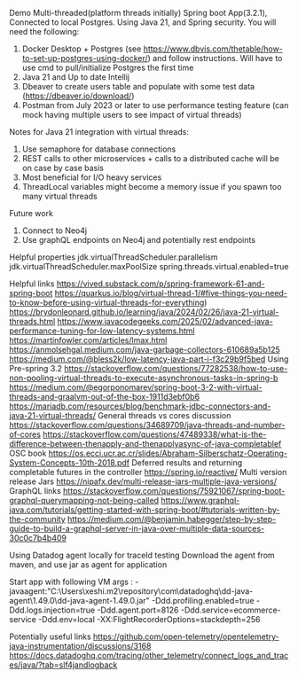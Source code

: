 Demo Multi-threaded(platform threads initially) Spring boot App(3.2.1), 
Connected to local Postgres. Using Java 21, and Spring security. 
You will need the following: 
1. Docker Desktop + Postgres (see https://www.dbvis.com/thetable/how-to-set-up-postgres-using-docker/) and follow instructions. Will have to use cmd to pull/initialize Postgres the first time 
2. Java 21 and Up to date Intellij 
3. Dbeaver to create users table and populate with some test data (https://dbeaver.io/download/)
4. Postman from July 2023 or later to use performance testing feature (can mock having multiple users to see impact of virtual threads)

Notes for Java 21 integration with virtual threads:
1. Use semaphore for database connections
2. REST calls to other microservices + calls to a distributed cache will be on case by case basis
3. Most beneficial for I/O heavy services 
4. ThreadLocal variables might become a memory issue if you spawn too many virtual threads 

Future work 
1. Connect to Neo4j
2. Use graphQL endpoints on Neo4j and potentially rest endpoints 


Helpful properties
jdk.virtualThreadScheduler.parallelism
jdk.virtualThreadScheduler.maxPoolSize
spring.threads.virtual.enabled=true


Helpful links
https://vived.substack.com/p/spring-framework-61-and-spring-boot
https://quarkus.io/blog/virtual-thread-1/#five-things-you-need-to-know-before-using-virtual-threads-for-everything)
https://brydonleonard.github.io/learning/java/2024/02/26/java-21-virtual-threads.html
https://www.javacodegeeks.com/2025/02/advanced-java-performance-tuning-for-low-latency-systems.html
https://martinfowler.com/articles/lmax.html
https://anmolsehgal.medium.com/java-garbage-collectors-610689a5b125
https://medium.com/@bless2k/low-latency-java-part-i-f3c29b9f5bed
Using Pre-spring 3.2 
https://stackoverflow.com/questions/77282538/how-to-use-non-pooling-virtual-threads-to-execute-asynchronous-tasks-in-spring-b
https://medium.com/@egorponomarev/spring-boot-3-2-with-virtual-threads-and-graalvm-out-of-the-box-1911d3ebf0b6
https://mariadb.com/resources/blog/benchmark-jdbc-connectors-and-java-21-virtual-threads/
General threads vs cores discussion
https://stackoverflow.com/questions/34689709/java-threads-and-number-of-cores
https://stackoverflow.com/questions/47489338/what-is-the-difference-between-thenapply-and-thenapplyasync-of-java-completablef
OSC book
https://os.ecci.ucr.ac.cr/slides/Abraham-Silberschatz-Operating-System-Concepts-10th-2018.pdf
Deferred results and returning completable futures in the controller
https://spring.io/reactive/
Multi version release Jars
https://nipafx.dev/multi-release-jars-multiple-java-versions/
GraphQL links
https://stackoverflow.com/questions/75921067/spring-boot-graphql-querymapping-not-being-called
https://www.graphql-java.com/tutorials/getting-started-with-spring-boot/#tutorials-written-by-the-community
https://medium.com/@benjamin.habegger/step-by-step-guide-to-build-a-graphql-server-in-java-over-multiple-data-sources-30c0c7b4b409

Using Datadog agent locally for traceId testing 
Download the agent from maven, and use jar as agent for application 

Start app with following VM args :
-javaagent:"C:\Users\xeshi\.m2\repository\com\datadoghq\dd-java-agent\1.49.0\dd-java-agent-1.49.0.jar"
-Ddd.profiling.enabled=true
-Ddd.logs.injection=true
-Ddd.agent.port=8126
-Ddd.service=ecommerce-service
-Ddd.env=local
-XX:FlightRecorderOptions=stackdepth=256

Potentially useful links
https://github.com/open-telemetry/opentelemetry-java-instrumentation/discussions/3168
https://docs.datadoghq.com/tracing/other_telemetry/connect_logs_and_traces/java/?tab=slf4jandlogback
